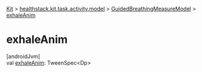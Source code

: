 
[Kit](../../../kit.html) > [healthstack.kit.task.activity.model](../index.html) > [GuidedBreathingMeasureModel](index.html) > [exhaleAnim](exhale-anim.html)



# exhaleAnim



[androidJvm]\
val [exhaleAnim](exhale-anim.html): TweenSpec&lt;Dp&gt;




